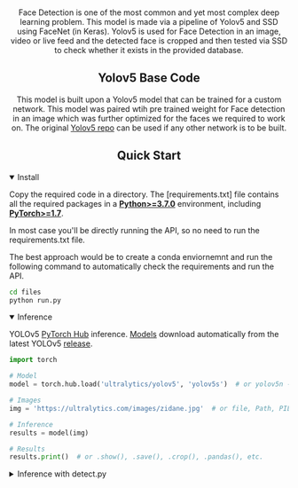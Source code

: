 <div align="center">
  <br>
  <p>
    Face Detection is one of the most common and yet most complex deep learning problem. This model is made via a pipeline of Yolov5 and SSD using FaceNet (in Keras). Yolov5 is used for Face Detection in an image, video or live feed and the detected face is cropped and then tested via SSD to check whether it exists in the provided database.
  </p>

## <div align="center">Yolov5 Base Code</div>

This model is built upon a Yolov5 model that can be trained for a custom network. This model was paired wtih pre trained weight for Face detection in an image which was further optimized for the faces we required to work on. The original [Yolov5 repo](https://github.com/ultralytics/yolov5) can be used if any other network is to be built.

## <div align="center">Quick Start</div>
<div align="left">
<details open>
<summary>Install</summary>

Copy the required code in a directory. The [requirements.txt] file contains all the required packages in a [**Python>=3.7.0**](https://www.python.org/) environment, including [**PyTorch>=1.7**](https://pytorch.org/get-started/locally/). 

In most case you'll be directly running the API, so no need to run the requirements.txt file.

The best approach would be to create a conda enviornemnt and run the following command to automatically check the requirements and run the API.

```bash
cd files
python run.py
```

</details>

<details open>
<summary>Inference</summary>

YOLOv5 [PyTorch Hub](https://github.com/ultralytics/yolov5/issues/36) inference. [Models](https://github.com/ultralytics/yolov5/tree/master/models) download automatically from the latest
YOLOv5 [release](https://github.com/ultralytics/yolov5/releases).

```python
import torch

# Model
model = torch.hub.load('ultralytics/yolov5', 'yolov5s')  # or yolov5n - yolov5x6, custom

# Images
img = 'https://ultralytics.com/images/zidane.jpg'  # or file, Path, PIL, OpenCV, numpy, list

# Inference
results = model(img)

# Results
results.print()  # or .show(), .save(), .crop(), .pandas(), etc.
```

</details>

<details>
<summary>Inference with detect.py</summary>

`detect.py` runs inference on a variety of sources, downloading [models](https://github.com/ultralytics/yolov5/tree/master/models) automatically from
the latest YOLOv5 [release](https://github.com/ultralytics/yolov5/releases) and saving results to `runs/detect`.

```bash
python detect.py --source 0  # webcam
                          img.jpg  # image
                          vid.mp4  # video
                          path/  # directory
                          'path/*.jpg'  # glob
                          'https://youtu.be/Zgi9g1ksQHc'  # YouTube
                          'rtsp://example.com/media.mp4'  # RTSP, RTMP, HTTP stream
```

</details>
</div>

